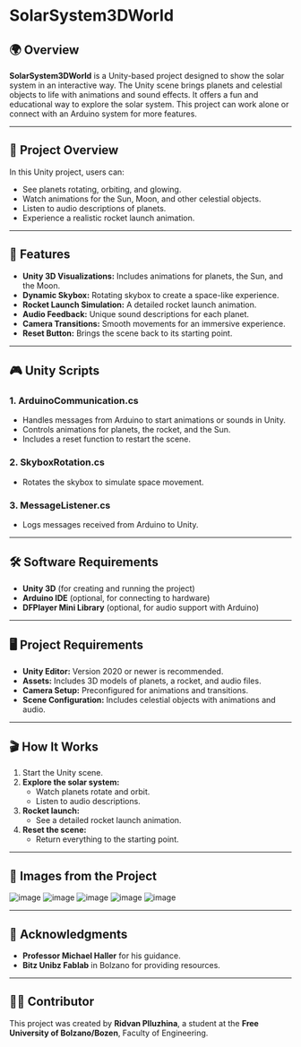 # **SolarSystem3DWorld**

## 🌍 **Overview**

**SolarSystem3DWorld** is a Unity-based project designed to show the solar system in an interactive way. The Unity scene brings planets and celestial objects to life with animations and sound effects. It offers a fun and educational way to explore the solar system. This project can work alone or connect with an Arduino system for more features.

---

## 🎯 **Project Overview**

In this Unity project, users can:

- See planets rotating, orbiting, and glowing.
- Watch animations for the Sun, Moon, and other celestial objects.
- Listen to audio descriptions of planets.
- Experience a realistic rocket launch animation.

---

## 🚀 **Features**

- **Unity 3D Visualizations:** Includes animations for planets, the Sun, and the Moon.
- **Dynamic Skybox:** Rotating skybox to create a space-like experience.
- **Rocket Launch Simulation:** A detailed rocket launch animation.
- **Audio Feedback:** Unique sound descriptions for each planet.
- **Camera Transitions:** Smooth movements for an immersive experience.
- **Reset Button:** Brings the scene back to its starting point.

---

## 🎮 **Unity Scripts**

### 1. **ArduinoCommunication.cs**

- Handles messages from Arduino to start animations or sounds in Unity.
- Controls animations for planets, the rocket, and the Sun.
- Includes a reset function to restart the scene.

### 2. **SkyboxRotation.cs**

- Rotates the skybox to simulate space movement.

### 3. **MessageListener.cs**

- Logs messages received from Arduino to Unity.

---

## 🛠️ **Software Requirements**

- **Unity 3D** (for creating and running the project)
- **Arduino IDE** (optional, for connecting to hardware)
- **DFPlayer Mini Library** (optional, for audio support with Arduino)

---

## 🖥️ **Project Requirements**

- **Unity Editor:** Version 2020 or newer is recommended.
- **Assets:** Includes 3D models of planets, a rocket, and audio files.
- **Camera Setup:** Preconfigured for animations and transitions.
- **Scene Configuration:** Includes celestial objects with animations and audio.

---

## 🎬 **How It Works**

1. Start the Unity scene.
2. **Explore the solar system:**
   - Watch planets rotate and orbit.
   - Listen to audio descriptions.
3. **Rocket launch:**
   - See a detailed rocket launch animation.
4. **Reset the scene:**
   - Return everything to the starting point.

---

## 🌌 **Images from the Project**

![image](https://github.com/user-attachments/assets/7370e5bd-960e-4fb2-8004-79404bb58eea)
![image](https://github.com/user-attachments/assets/18d8c701-0c8d-42b5-8288-8f92362e2cf1)
![image](https://github.com/user-attachments/assets/bde72d57-ba99-42d2-9d1f-ab23c8b55276)
![image](https://github.com/user-attachments/assets/ad8c42dc-fdb6-434b-95df-fbfd0a065d8a)
![image](https://github.com/user-attachments/assets/09355251-ac35-4ffc-94cd-3406de085eba)

---

## 🤝 **Acknowledgments**

- **Professor Michael Haller** for his guidance.
- **Bitz Unibz Fablab** in Bolzano for providing resources.

---

## 👨‍💻 **Contributor**

This project was created by **Ridvan Plluzhina**, a student at the **Free University of Bolzano/Bozen**, Faculty of Engineering.



